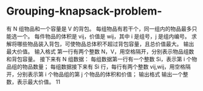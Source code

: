 # Grouping-knapsack-problem-
有 N 组物品和一个容量是 V 的背包。  每组物品有若干个，同一组内的物品最多只能选一个。 每件物品的体积是 vij，价值是 wij，其中 i 是组号，j 是组内编号。  求解将哪些物品装入背包，可使物品总体积不超过背包容量，且总价值最大。  输出最大价值。  输入格式 第一行有两个整数 N，V，用空格隔开，分别表示物品组数和背包容量。  接下来有 N 组数据：  每组数据第一行有一个整数 Si，表示第 i 个物品组的物品数量； 每组数据接下来有 Si 行，每行有两个整数 vij,wij，用空格隔开，分别表示第 i 个物品组的第 j 个物品的体积和价值； 输出格式 输出一个整数，表示最大价值。
11
